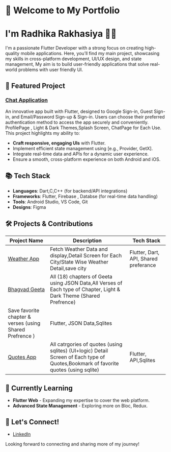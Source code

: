 # 👋 Welcome to My Portfolio 
# I'm Radhika Rakhasiya 💁‍♀️

I'm a passionate Flutter Developer with a strong focus on creating high-quality mobile applications. Here, you’ll find my main project, showcasing my skills in cross-platform development, UI/UX design, and state management, My aim is to build user-friendly applications that solve real-world problems with user friendly UI.

## 🌟 Featured Project

### [Chat Application](https://github.com/Radhi1228/chat_app)
An innovative app built with Flutter, designed to Google Sign-in, Guest Sign-in, and Email/Password Sign-up & Sign-in. 
Users can choose their preferred authentication method to access the app securely and conveniently. 
ProfilePage , Light & Dark Themes,Splash Screen, ChatPage for Each Use. This project highlights my ability to:

- **Craft responsive, engaging UIs** with Flutter.
- Implement efficient state management using [e.g., Provider, GetX].
- Integrate real-time data and APIs for a dynamic user experience.
- Ensure a smooth, cross-platform experience on both Android and iOS.

## 📚 Tech Stack

- **Languages**: Dart,C,C++ (for backend/API integrations)
- **Frameworks**: Flutter, Firebase , Databse (for real-time data handling)
- **Tools**: Android Studio, VS Code, Git
- **Designs**: Figma

## 🛠 Projects & Contributions

| Project Name          | Description                                                 | Tech Stack     |
|-----------------------|-------------------------------------------------------------|----------------|
| [Weather App](https://github.com/Radhi1228/Sky_scapper)     | Fetch Weather Data and display,Detail Screen for Each City/State Wise Weather Detail,save city  | Flutter, Dart, API, Shared preferance |
| [Bhagvad Geeta](https://github.com/Radhi1228/Bhagvad_Geeta)     | All (18) chapters of Geeta using JSON Data,All Verses of Each type of Chapter, Light & Dark Theme (Shared Prefrence)
Save favorite chapter & verses (using Shared Prefrence )     | Flutter, JSON Data,Sqlites |
| [Quotes App](https://github.com/Radhi1228/DB_miner)     | All catrgories of quotes (using sqlites) (UI+logic) Detail Screen of Each type of Quotes,Bookmark of favorite quotes (using sqlite)  | Flutter, API,Sqlites |

## 🌱 Currently Learning

- **Flutter Web** - Expanding my expertise to cover the web platform.
- **Advanced State Management** - Exploring more on Bloc, Redux.
  
## 🤝 Let's Connect!

- [LinkedIn](https://www.linkedin.com/in/radhi-rakhasiya-8109682a5/)

Looking forward to connecting and sharing more of my journey!
